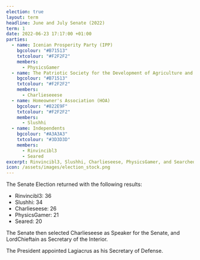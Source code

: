 ```yaml
---
election: true
layout: term
headline: June and July Senate (2022)
term: 1
date: 2022-06-23 17:17:00 +01:00
parties:
  - name: Icenian Prosperity Party (IPP)
    bgcolour: "#B71513"
    txtcolour: "#F2F2F2"
    members:
      - PhysicsGamer
  - name: The Patriotic Society for the Development of Agriculture and Livestock (PSDAL)
    bgcolour: "#B71513"
    txtcolour: "#F2F2F2"
    members:
      - Charlieseeese
  - name: Homeowner's Association (HOA)
    bgcolour: "#822E9F"
    txtcolour: "#F2F2F2"
    members:
      - Slushhi
  - name: Independents
    bgcolour: "#A3A3A3"
    txtcolour: "#3D3D3D"
    members:
      - Rinvincibl3
      - Seared
excerpt: Rinvincibl3, Slushhi, Charlieseese, PhysicsGamer, and Searched elected to the Senate.
icon: /assets/images/election_stock.png
---
```

The Senate Election returned with the following results:

- Rinvincibl3: 36
- Slushhi: 34
- Charlieseese: 26
- PhysicsGamer: 21
- Seared: 20

The Senate then selected Charlieseese as Speaker for the Senate, and LordChieftain as Secretary of the Interior.

The President appointed Lagiacrus as his Secretary of Defense.